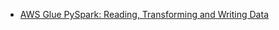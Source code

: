 -   [AWS Glue PySpark: Reading, Transforming and Writing Data](https://www.youtube.com/playlist?list=PL7bE4nSzLSWci0WpYafgTOBcqpdtO3cdY)
